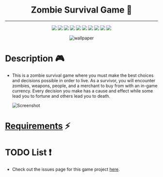 <h1 align="center">
    Zombie Survival Game 🧟
</h1>
<hr>
<p align="center">
    <img src="https://img.shields.io/github/license/jordanleich/Zombie-Survival-Game">
    <img src="https://img.shields.io/github/contributors/jordanleich/Zombie-Survival-Game">
    <img src="https://img.shields.io/badge/-Spooky-brightgreen">    
    <img src="https://img.shields.io/github/languages/code-size/JordanLeich/Zombie-Survival-Game">    
    <img src="https://img.shields.io/github/repo-size/JordanLeich/Zombie-Survival-Game"> 
    <img src="https://img.shields.io/tokei/lines/github/JordanLeich/Zombie-Survival-Game?label=lines%20of%20code">
    <img src="https://img.shields.io/github/stars/jordanleich/Zombie-Survival-Game?style=socialhttps://img.shields.io/tokei/lines/github/JordanLeich/Zombie-Survival-Game?label=lines%20of%20code"> 
    <img src="https://img.shields.io/github/stars/jordanleich?label=user%20stars&style=social"> 
    <img src="https://img.shields.io/github/v/release/jordanleich/Zombie-Survival-Game?include_prereleases"> 
    <img src="https://img.shields.io/github/last-commit/jordanleich/Zombie-Survival-Game">    
</p>

<p align="center">
    <img src="images/gif.gif" alt="wallpaper">
</p>

# Description 🎮
- This is a zombie survival game where you must make the best choices and decisions possible in order to live. As a
  survivor, you will encounter zombies, weapons, people, and a merchant to buy from with an in-game currency. Every
  decision you make has a cause and effect while some lead you to fortune and others lead you to death.
  
  ![Screenshot](images/screenshot.PNG "Screenshot")

# [Requirements](https://github.com/JordanLeich/Zombie-Survival-Game/blob/main/requirements.txt) ⚡

# TODO List ❗
- Check out the issues page for this game project [here](https://github.com/JordanLeich/Zombie-Survival-Game/issues/1).
